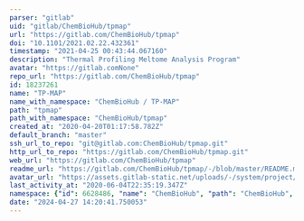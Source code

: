 ```yaml
---
parser: "gitlab"
uid: "gitlab/ChemBioHub/tpmap"
url: "https://gitlab.com/ChemBioHub/tpmap"
doi: "10.1101/2021.02.22.432361"
timestamp: "2021-04-25 00:43:44.067160"
description: "Thermal Profiling Meltome Analysis Program"
avatar: "https://gitlab.comNone"
repo_url: "https://gitlab.com/ChemBioHub/tpmap"
id: 18237261
name: "TP-MAP"
name_with_namespace: "ChemBioHub / TP-MAP"
path: "tpmap"
path_with_namespace: "ChemBioHub/tpmap"
created_at: "2020-04-20T01:17:58.782Z"
default_branch: "master"
ssh_url_to_repo: "git@gitlab.com:ChemBioHub/tpmap.git"
http_url_to_repo: "https://gitlab.com/ChemBioHub/tpmap.git"
web_url: "https://gitlab.com/ChemBioHub/tpmap"
readme_url: "https://gitlab.com/ChemBioHub/tpmap/-/blob/master/README.md"
avatar_url: "https://assets.gitlab-static.net/uploads/-/system/project/avatar/18237261/favicon.png"
last_activity_at: "2020-06-04T22:35:19.347Z"
namespace: {"id": 6628486, "name": "ChemBioHub", "path": "ChemBioHub", "kind": "user", "full_path": "ChemBioHub", "parent_id": null, "avatar_url": "https://secure.gravatar.com/avatar/52462ce81cd7146ed7c533f9a8e0abcd?s=80&d=identicon", "web_url": "https://gitlab.com/ChemBioHub"}
date: "2024-04-27 14:20:41.750053"
---
```

